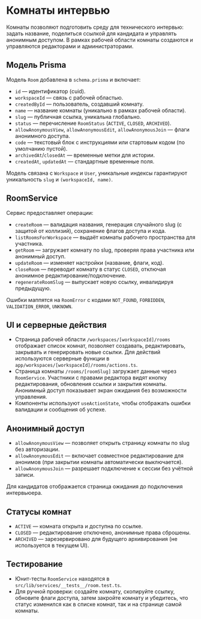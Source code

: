# Комнаты интервью

Комнаты позволяют подготовить среду для технического интервью: задать название, поделиться ссылкой для кандидата и
управлять анонимным доступом. В рамках рабочей области комнаты создаются и управляются редакторами и администраторами.

## Модель Prisma

Модель `Room` добавлена в `schema.prisma` и включает:

- `id` — идентификатор (cuid).
- `workspaceId` — связь с рабочей областью.
- `createdById` — пользователь, создавший комнату.
- `name` — название комнаты (уникально в рамках рабочей области).
- `slug` — публичная ссылка, уникальна глобально.
- `status` — перечисление `RoomStatus` (`ACTIVE`, `CLOSED`, `ARCHIVED`).
- `allowAnonymousView`, `allowAnonymousEdit`, `allowAnonymousJoin` — флаги анонимного доступа.
- `code` — текстовый блок с инструкциями или стартовым кодом (по умолчанию пустой).
- `archivedAt`/`closedAt` — временные метки для истории.
- `createdAt`, `updatedAt` — стандартные временные поля.

Модель связана с `Workspace` и `User`, уникальные индексы гарантируют уникальность `slug` и `(workspaceId, name)`.

## RoomService

Сервис предоставляет операции:

- `createRoom` — валидация названия, генерация случайного slug (с защитой от коллизий), сохранение флагов доступа и кода.
- `listRoomsForWorkspace` — выдаёт комнаты рабочего пространства для участника.
- `getRoom` — загружает комнату по slug, проверяя права участника или анонимный доступ.
- `updateRoom` — изменяет настройки (название, флаги, код).
- `closeRoom` — переводит комнату в статус `CLOSED`, отключая анонимное редактирование/подключение.
- `regenerateRoomSlug` — выпускает новую ссылку, инвалидируя предыдущую.

Ошибки маппятся на `RoomError` с кодами `NOT_FOUND`, `FORBIDDEN`, `VALIDATION_ERROR`, `UNKNOWN`.

## UI и серверные действия

- Страница рабочей области `/workspaces/[workspaceId]/rooms` отображает список комнат, позволяет создавать, редактировать,
  закрывать и генерировать новые ссылки. Для действий используются серверные функции в `app/workspaces/[workspaceId]/rooms/actions.ts`.
- Страница комнаты `/rooms/[roomSlug]` загружает данные через `RoomService`. Участники с правами редактора видят кнопку
  редактирования, обновления ссылки и закрытия комнаты. Анонимный доступ показывает экран ожидания без возможности
  управления.
- Компоненты используют `useActionState`, чтобы отображать ошибки валидации и сообщения об успехе.

## Анонимный доступ

- `allowAnonymousView` — позволяет открыть страницу комнаты по slug без авторизации.
- `allowAnonymousEdit` — включает совместное редактирование для анонимов (при закрытии комнаты автоматически выключается).
- `allowAnonymousJoin` — разрешает подключение к сессии без учётной записи.

Для кандидатов отображается страница ожидания до подключения интервьюера.

## Статусы комнат

- `ACTIVE` — комната открыта и доступна по ссылке.
- `CLOSED` — редактирование отключено, анонимные права сброшены.
- `ARCHIVED` — зарезервировано для будущего архивирования (не используется в текущем UI).

## Тестирование

- Юнит-тесты `RoomService` находятся в `src/lib/services/__tests__/room.test.ts`.
- Для ручной проверки: создайте комнату, скопируйте ссылку, обновите флаги доступа, затем закройте комнату и убедитесь, что
  статус изменился как в списке комнат, так и на странице самой комнаты.
